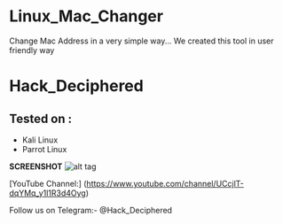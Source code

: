 # Linux_Mac_Changer
Change Mac Address in a very simple way... We created this tool in user friendly way

# Hack_Deciphered
## Tested on :
 * Kali Linux
 * Parrot Linux

**SCREENSHOT**
![alt tag](https://i.ibb.co/M9TcKNf/Screenshot-20210731-202832.png)

[YouTube Channel:] (https://www.youtube.com/channel/UCcjlT-dqYMq_y1l1R3d4Oyg)

Follow us on Telegram:- @Hack_Deciphered



